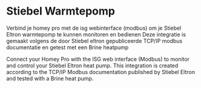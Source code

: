 # Stiebel Warmtepomp

Verbind je homey pro met de isg webinterface (modbus) om je Stiebel Eltron warmtepomp te kunnen monitoren en bedienen
Deze integratie is gemaakt volgens de door Stiebel eltron gepubliceerde TCP/IP modbus documentatie en getest met een Brine heatpump


Connect your Homey Pro with the ISG web interface (Modbus) to monitor and control your Stiebel Eltron heat pump.
This integration is created according to the TCP/IP Modbus documentation published by Stiebel Eltron and tested with a Brine heat pump.

